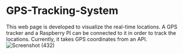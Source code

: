 # GPS-Tracking-System
This web page is developed to visualize the real-time locations. A GPS tracker and a Raspberry PI can be connected to it in order to track the locations. Currently, it takes GPS coordinates from an API. ![Screenshot (432)](https://user-images.githubusercontent.com/68071470/191110924-59c06a40-3049-4085-96c7-ad8facec7d68.png)
